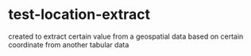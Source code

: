 # test-location-extract
created to extract certain value from a geospatial data based on certain coordinate from another tabular data
